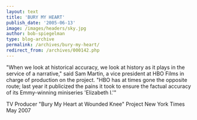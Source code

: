 ```yaml
---
layout: text
title: 'BURY MY HEART'
publish_date: '2005-06-13'
image: /images/headers/sky.jpg
author: bob-spiegelman
type: blog-archive
permalink: /archives/bury-my-heart/
redirect_from: /archives/000142.php
---
```

"When we look at historical accuracy, we look at history as it plays in the service of a narrative," said Sam Martin, a vice president at HBO Films in charge of production on the project. "HBO has at times gone the opposite route; last year it publicized the pains it took to ensure the factual accuracy of its Emmy-winning miniseries 'Elizabeth I.'"

TV Producer
"Bury My Heart at Wounded Knee" Project
New York Times
May 2007

